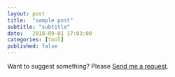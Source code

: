 ```yaml
---
layout: post
title:  "sample post"
subtitle: "subtitle"
date:   2018-09-01 17:03:00
categories: [tool]
published: false
---
```



Want to suggest something? Please [Send me a request](https://github.com/mayarichman/mayarichman.githhub.io/issues/new).
